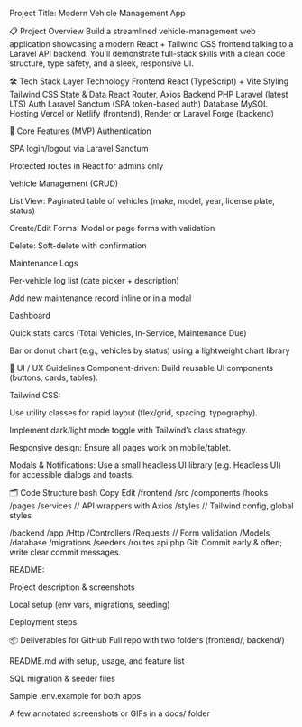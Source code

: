 Project Title: Modern Vehicle Management App

📋 Project Overview
Build a streamlined vehicle-management web application showcasing a modern React + Tailwind CSS frontend talking to a Laravel API backend. You’ll demonstrate full-stack skills with a clean code structure, type safety, and a sleek, responsive UI.

🛠️ Tech Stack
Layer	Technology
Frontend	React (TypeScript) + Vite
Styling	Tailwind CSS
State & Data	React Router, Axios
Backend	PHP Laravel (latest LTS)
Auth	Laravel Sanctum (SPA token-based auth)
Database	MySQL
Hosting	Vercel or Netlify (frontend), Render or Laravel Forge (backend)

🚀 Core Features (MVP)
Authentication

SPA login/logout via Laravel Sanctum

Protected routes in React for admins only

Vehicle Management (CRUD)

List View: Paginated table of vehicles (make, model, year, license plate, status)

Create/Edit Forms: Modal or page forms with validation

Delete: Soft-delete with confirmation

Maintenance Logs

Per-vehicle log list (date picker + description)

Add new maintenance record inline or in a modal

Dashboard

Quick stats cards (Total Vehicles, In-Service, Maintenance Due)

Bar or donut chart (e.g., vehicles by status) using a lightweight chart library

🎨 UI / UX Guidelines
Component-driven: Build reusable UI components (buttons, cards, tables).

Tailwind CSS:

Use utility classes for rapid layout (flex/grid, spacing, typography).

Implement dark/light mode toggle with Tailwind’s class strategy.

Responsive design: Ensure all pages work on mobile/tablet.

Modals & Notifications: Use a small headless UI library (e.g. Headless UI) for accessible dialogs and toasts.

🗂️ Code Structure
bash
Copy
Edit
/frontend
  /src
    /components
    /hooks
    /pages
    /services      // API wrappers with Axios
    /styles        // Tailwind config, global styles

/backend
  /app
    /Http
      /Controllers
      /Requests     // Form validation
    /Models
  /database
    /migrations
    /seeders
  /routes
    api.php
Git: Commit early & often; write clear commit messages.

README:

Project description & screenshots

Local setup (env vars, migrations, seeding)

Deployment steps

📦 Deliverables for GitHub
Full repo with two folders (frontend/, backend/)

README.md with setup, usage, and feature list

SQL migration & seeder files

Sample .env.example for both apps

A few annotated screenshots or GIFs in a docs/ folder